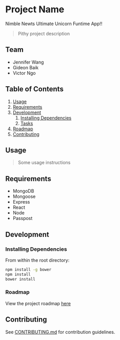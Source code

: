 # Project Name
Nimble Newts Ultimate Unicorn Funtime App!!
> Pithy project description

## Team

  - Jennifer Wang
  - Gideon Baik
  - Victor Ngo

## Table of Contents

1. [Usage](#Usage)
1. [Requirements](#requirements)
1. [Development](#development)
    1. [Installing Dependencies](#installing-dependencies)
    1. [Tasks](#tasks)
1. [Roadmap](#roadmap)
1. [Contributing](#contributing)

## Usage

> Some usage instructions

## Requirements

- MongoDB
- Mongoose
- Express
- React
- Node
- Passpost

## Development

### Installing Dependencies

From within the root directory:

```sh
npm install -g bower
npm install
bower install
```

### Roadmap

View the project roadmap [here](https://docs.google.com/document/d/1DHAam9WiYRBCaaJSKQjrYgv8SejzyGQ-Aw_TC8kncEY/edit?usp=sharing)


## Contributing

See [CONTRIBUTING.md](CONTRIBUTING.md) for contribution guidelines.

